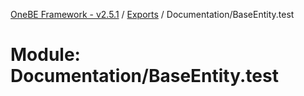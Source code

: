 [OneBE Framework - v2.5.1](../README.md) / [Exports](../modules.md) / Documentation/BaseEntity.test

# Module: Documentation/BaseEntity.test
